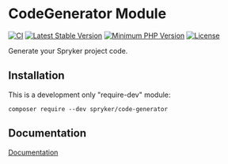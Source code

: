 # CodeGenerator Module
[![CI](https://github.com/spryker/code-generator/workflows/CI/badge.svg?branch=master)](https://github.com/spryker/code-generator/actions?query=workflow%3ACI+branch%3Amaster)
[![Latest Stable Version](https://poser.pugx.org/spryker/code-generator/v/stable.svg)](https://packagist.org/packages/spryker/code-generator)
[![Minimum PHP Version](https://img.shields.io/badge/php-%3E%3D%207.3-8892BF.svg)](https://php.net/)
[![License](https://img.shields.io/github/license/spryker/code-generator.svg)](https://github.com/spryker/code-generator/)

Generate your Spryker project code.

## Installation

This is a development only "require-dev" module:

```
composer require --dev spryker/code-generator
```

## Documentation

[Documentation](https://spryker.github.io)
